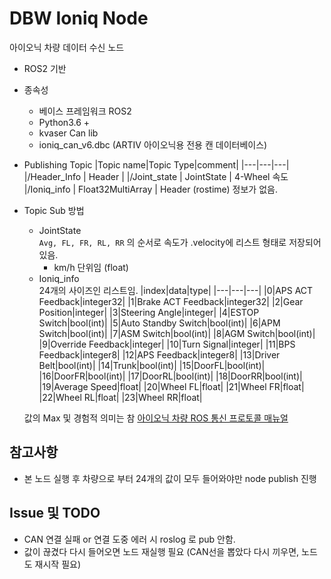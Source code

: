 # DBW Ioniq Node
아이오닉 차량 데이터 수신 노드

* ROS2 기반


* 종속성
  * 베이스 프레임워크 ROS2
  * Python3.6 +
  * kvaser Can lib
  * ioniq_can_v6.dbc (ARTIV 아이오닉용 전용 캔 데이터베이스)


* Publishing Topic
|Topic name|Topic Type|comment|
|---|---|---|
|/Header_Info | Header |
|/Joint_state | JointState | 4-Wheel 속도
|/Ioniq_info | Float32MultiArray | Header (rostime) 정보가 없음.

* Topic Sub 방법
  * JointState    
    `Avg, FL, FR, RL, RR` 의 순서로 속도가 .velocity에 리스트 형태로 저장되어 있음.
    * km/h 단위임 (float)
  * Ioniq_info   
    24개의 사이즈인 리스트임.
    |index|data|type|
    |---|---|---|
    |0|APS ACT Feedback|integer32|
    |1|Brake ACT Feedback|integer32|
    |2|Gear Position|integer|
    |3|Steering Angle|integer|
    |4|ESTOP Switch|bool(int)|
    |5|Auto Standby Switch|bool(int)|
    |6|APM Switch|bool(int)|
    |7|ASM Switch|bool(int)|
    |8|AGM Switch|bool(int)|
    |9|Override Feedback|integer|
    |10|Turn Signal|integer|
    |11|BPS Feedback|integer8|
    |12|APS Feedback|integer8|
    |13|Driver Belt|bool(int)|
    |14|Trunk|bool(int)|
    |15|DoorFL|bool(int)|
    |16|DoorFR|bool(int)|
    |17|DoorRL|bool(int)|
    |18|DoorRR|bool(int)|
    |19|Average Speed|float|
    |20|Wheel FL|float|
    |21|Wheel FR|float|
    |22|Wheel RL|float|
    |23|Wheel RR|float|


  값의 Max 및 경험적 의미는 참
    [아이오닉 차량 ROS 통신 프로토콜 매뉴얼](https://docs.google.com/document/d/1Mvyvs1Tt20U99uA4o_h4c2-KB7s64NOQz6vd_-SGwh4/edit?usp=sharing)


## 참고사항
  * 본 노드 실행 후 차량으로 부터 24개의 값이 모두 들어와야만 node publish 진행


## Issue 및 TODO
  * CAN 연결 실패 or 연결 도중 에러 시 roslog 로 pub 안함.
  * 값이 끊겼다 다시 들어오면 노드 재실행 필요 (CAN선을 뽑았다 다시 끼우면, 노드도 재시작 필요)

